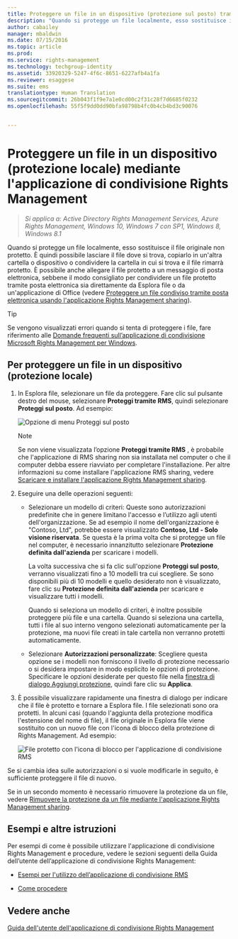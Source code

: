 ```yaml
---
title: Proteggere un file in un dispositivo (protezione sul posto) tramite l'applicazione Rights Management sharing | Azure RMS
description: "Quando si protegge un file localmente, esso sostituisce il file originale non protetto. È quindi possibile lasciare il file dove si trova, copiarlo in un'altra cartella o dispositivo o condividere la cartella in cui si trova e il file rimarrà protetto. È inoltre possibile allegare il file protetto a un messaggio di posta elettronica, sebbene il modo consigliato per condividere un file protetto tramite posta elettronica sia direttamente da Esplora file o da un'applicazione di Office."
author: cabailey
manager: mbaldwin
ms.date: 07/15/2016
ms.topic: article
ms.prod: 
ms.service: rights-management
ms.technology: techgroup-identity
ms.assetid: 33920329-5247-4f6c-8651-6227afb4a1fa
ms.reviewer: esaggese
ms.suite: ems
translationtype: Human Translation
ms.sourcegitcommit: 26b043f1f9e7a1e0cd00c2f31c28f7d6685f0232
ms.openlocfilehash: 55f5f9dd0dd90bfa98798b4fc0b4cb4bd3c90076


---
```


# Proteggere un file in un dispositivo (protezione locale) mediante l'applicazione di condivisione Rights Management

>*Si applica a: Active Directory Rights Management Services, Azure Rights Management, Windows 10, Windows 7 con SP1, Windows 8, Windows 8.1*

Quando si protegge un file localmente, esso sostituisce il file originale non protetto. È quindi possibile lasciare il file dove si trova, copiarlo in un'altra cartella o dispositivo o condividere la cartella in cui si trova e il file rimarrà protetto. È possibile anche allegare il file protetto a un messaggio di posta elettronica, sebbene il modo consigliato per condividere un file protetto tramite posta elettronica sia direttamente da Esplora file o da un'applicazione di Office (vedere [Proteggere un file condiviso tramite posta elettronica usando l'applicazione Rights Management sharing](sharing-app-protect-by-email.md)).

> [!TIP]
> Se vengono visualizzati errori quando si tenta di proteggere i file, fare riferimento alle [Domande frequenti sull’applicazione di condivisione Microsoft Rights Management per Windows](http://go.microsoft.com/fwlink/?LinkId=303971).

## Per proteggere un file in un dispositivo (protezione locale)

1.  In Esplora file, selezionare un file da proteggere. Fare clic sul pulsante destro del mouse, selezionare **Proteggi tramite RMS**, quindi selezionare **Proteggi sul posto**. Ad esempio:

    ![Opzione di menu Proteggi sul posto](../media/ADRMS_MSRMSApp_SP_CompanyDefined.png)

    > [!NOTE]
    > Se non viene visualizzata l’opzione **Proteggi tramite RMS** , è probabile che l'applicazione di RMS sharing non sia installata nel computer o che il computer debba essere riavviato per completare l'installazione. Per altre informazioni su come installare l'applicazione RMS sharing, vedere [Scaricare e installare l'applicazione Rights Management sharing](install-sharing-app.md).

2.  Eseguire una delle operazioni seguenti:

    -   Selezionare un modello di criteri: Queste sono autorizzazioni predefinite che in genere limitano l'accesso e l’utilizzo agli utenti dell'organizzazione. Se ad esempio il nome dell'organizzazione è "Contoso, Ltd", potrebbe essere visualizzato **Contoso, Ltd - Solo visione riservata**. Se questa è la prima volta che si protegge un file nel computer, è necessario innanzitutto selezionare **Protezione definita dall'azienda** per scaricare i modelli.

        La volta successiva che si fa clic sull'opzione **Proteggi sul posto**, verranno visualizzati fino a 10 modelli tra cui scegliere. Se sono disponibili più di 10 modelli e quello desiderato non è visualizzato, fare clic su **Protezione definita dall'azienda** per scaricare e visualizzare tutti i modelli.

        Quando si seleziona un modello di criteri, è inoltre possibile proteggere più file e una cartella. Quando si seleziona una cartella, tutti i file al suo interno vengono selezionati automaticamente per la protezione, ma nuovi file creati in tale cartella non verranno protetti automaticamente.

    -   Selezionare **Autorizzazioni personalizzate**: Scegliere questa opzione se i modelli non forniscono il livello di protezione necessario o si desidera impostare in modo esplicito le opzioni di protezione. Specificare le opzioni desiderate per questo file nella [finestra di dialogo Aggiungi protezione](sharing-app-dialog-box.md), quindi fare clic su **Applica**.

3.  È possibile visualizzare rapidamente una finestra di dialogo per indicare che il file è protetto e tornare a Esplora file. I file selezionati sono ora protetti. In alcuni casi (quando l'aggiunta della protezione modifica l'estensione del nome di file), il file originale in Esplora file viene sostituito con un nuovo file con l'icona di blocco della protezione di Rights Management. Ad esempio:

    ![File protetto con l'icona di blocco per l'applicazione di condivisione RMS](../media/ADRMS_MSRMSApp_Pfile.png)

Se si cambia idea sulle autorizzazioni o si vuole modificarle in seguito, è sufficiente proteggere il file di nuovo.

Se in un secondo momento è necessario rimuovere la protezione da un file, vedere [Rimuovere la protezione da un file mediante l'applicazione Rights Management sharing](sharing-app-remove-protection.md).

## Esempi e altre istruzioni
Per esempi di come è possibile utilizzare l'applicazione di condivisione Rights Management e procedure, vedere le sezioni seguenti della Guida dell’utente dell’applicazione di condivisione Rights Management:

-   [Esempi per l'utilizzo dell’applicazione di condivisione RMS](sharing-app-user-guide.md#examples-for-using-the-rms-sharing-application)

-   [Come procedere](sharing-app-user-guide.md#what-do-you-want-to-do)

## Vedere anche
[Guida dell'utente dell'applicazione di condivisione Rights Management](sharing-app-user-guide.md)



<!--HONumber=Aug16_HO4-->


